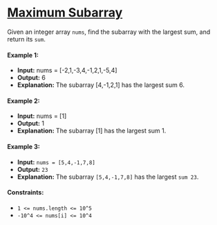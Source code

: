 # [Maximum Subarray](https://leetcode.com/problems/maximum-subarray/)
Given an integer array `nums`, find the subarray with the largest sum, and return its `sum`.

#### Example 1:
- **Input:** nums = [-2,1,-3,4,-1,2,1,-5,4]
- **Output:** 6
- **Explanation:** The subarray [4,-1,2,1] has the largest sum 6.
#### Example 2:
- **Input:** nums = [1]
- **Output:** 1
- **Explanation:** The subarray [1] has the largest sum 1.

#### Example 3:
- **Input:** `nums = [5,4,-1,7,8]`
- **Output:** `23`
- **Explanation:** The subarray `[5,4,-1,7,8]` has the largest `sum 23`.

#### Constraints:
- `1 <= nums.length <= 10^5`
- `-10^4 <= nums[i] <= 10^4`